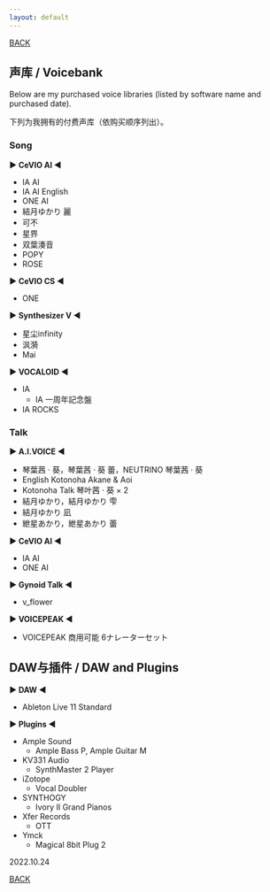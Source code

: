 ```yaml
---
layout: default
---
```


[BACK](./)

## 声库 / Voicebank

Below are my purchased voice libraries (listed by software name and purchased date).

下列为我拥有的付费声库（依购买顺序列出）。

### Song

**▶ CeVIO AI ◀**

- IA AI
- IA AI English
- ONE AI
- 結月ゆかり 麗
- 可不
- 星界
- 双葉湊音
- POPY
- ROSE

**▶ CeVIO CS ◀**

- ONE

**▶ Synthesizer V ◀**

- 星尘infinity
- 沨漪
- Mai

**▶ VOCALOID ◀**

- IA
    - IA 一周年記念盤
- IA ROCKS

### Talk

**▶ A.I.VOICE ◀**

- 琴葉茜 · 葵，琴葉茜 · 葵 蕾，NEUTRINO 琴葉茜 · 葵
- English Kotonoha Akane & Aoi
- Kotonoha Talk 琴叶茜 · 葵 × 2
- 結月ゆかり，結月ゆかり 雫
- 結月ゆかり 凪
- 紲星あかり，紲星あかり 蕾

**▶ CeVIO AI ◀**

- IA AI
- ONE AI

**▶ Gynoid Talk ◀**

- v_flower

**▶ VOICEPEAK ◀**

- VOICEPEAK 商用可能 6ナレーターセット

## DAW与插件 / DAW and Plugins

**▶ DAW ◀**

- Ableton Live 11 Standard

**▶ Plugins ◀**

- Ample Sound
    - Ample Bass P, Ample Guitar M
- KV331 Audio
    - SynthMaster 2 Player
- iZotope
    - Vocal Doubler
- SYNTHOGY
    - Ivory II Grand Pianos
- Xfer Records
    - OTT
- Ymck
    - Magical 8bit Plug 2

2022.10.24

[BACK](./)

